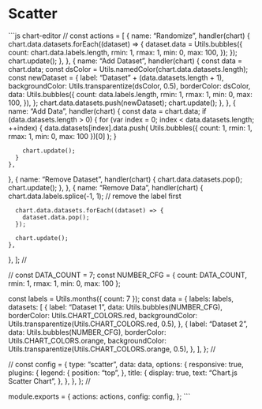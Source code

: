 Scatter
=======

\`\`\`js chart-editor // const actions = \[ { name: “Randomize”, handler(chart) { chart.data.datasets.forEach((dataset) =&gt; { dataset.data = Utils.bubbles({ count: chart.data.labels.length, rmin: 1, rmax: 1, min: 0, max: 100, }); }); chart.update(); }, }, { name: “Add Dataset”, handler(chart) { const data = chart.data; const dsColor = Utils.namedColor(chart.data.datasets.length); const newDataset = { label: “Dataset” + (data.datasets.length + 1), backgroundColor: Utils.transparentize(dsColor, 0.5), borderColor: dsColor, data: Utils.bubbles({ count: data.labels.length, rmin: 1, rmax: 1, min: 0, max: 100, }), }; chart.data.datasets.push(newDataset); chart.update(); }, }, { name: “Add Data”, handler(chart) { const data = chart.data; if (data.datasets.length &gt; 0) { for (var index = 0; index &lt; data.datasets.length; ++index) { data.datasets\[index\].data.push( Utils.bubbles({ count: 1, rmin: 1, rmax: 1, min: 0, max: 100 })\[0\] ); }

        chart.update();
      }
    },

}, { name: “Remove Dataset”, handler(chart) { chart.data.datasets.pop(); chart.update(); }, }, { name: “Remove Data”, handler(chart) { chart.data.labels.splice(-1, 1); // remove the label first

      chart.data.datasets.forEach((dataset) => {
        dataset.data.pop();
      });

      chart.update();
    },

}, \]; //

// const DATA\_COUNT = 7; const NUMBER\_CFG = { count: DATA\_COUNT, rmin: 1, rmax: 1, min: 0, max: 100 };

const labels = Utils.months({ count: 7 }); const data = { labels: labels, datasets: \[ { label: “Dataset 1”, data: Utils.bubbles(NUMBER\_CFG), borderColor: Utils.CHART\_COLORS.red, backgroundColor: Utils.transparentize(Utils.CHART\_COLORS.red, 0.5), }, { label: “Dataset 2”, data: Utils.bubbles(NUMBER\_CFG), borderColor: Utils.CHART\_COLORS.orange, backgroundColor: Utils.transparentize(Utils.CHART\_COLORS.orange, 0.5), }, \], }; //

// const config = { type: “scatter”, data: data, options: { responsive: true, plugins: { legend: { position: “top”, }, title: { display: true, text: “Chart.js Scatter Chart”, }, }, }, }; //

module.exports = { actions: actions, config: config, }; \`\`\`
